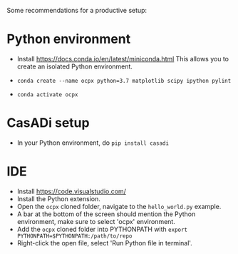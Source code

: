 Some recommendations for a productive setup:

# Python environment

* Install https://docs.conda.io/en/latest/miniconda.html
  This allows you to create an isolated Python environment.

* `conda create --name ocpx python=3.7 matplotlib scipy ipython pylint`
* `conda activate ocpx`

# CasADi setup
* In your Python environment, do `pip install casadi`

# IDE

 * Install https://code.visualstudio.com/
 * Install the Python extension.
 * Open the `ocpx` cloned folder, navigate to the `hello_world.py` example.
 * A bar at the bottom of the screen should mention the Python environment,
  make sure to select 'ocpx' environment.
 * Add the `ocpx` cloned folder into PYTHONPATH with `export PYTHONPATH=$PYTHONPATH:/path/to/repo`
 * Right-click the open file, select 'Run Python file in terminal'.
